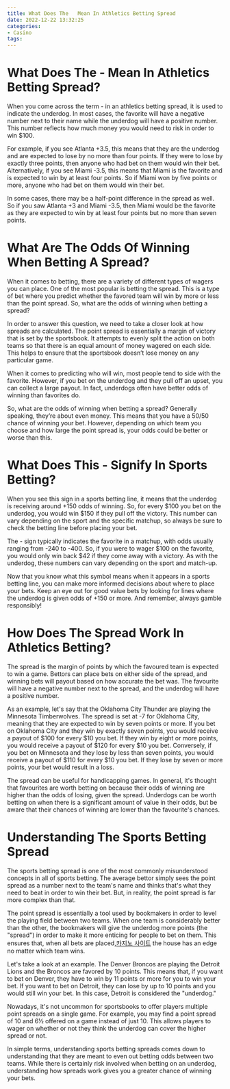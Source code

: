 ```yaml
---
title: What Does The   Mean In Athletics Betting Spread
date: 2022-12-22 13:32:25
categories:
- Casino
tags:
---
```



#  What Does The - Mean In Athletics Betting Spread?

When you come across the term - in an athletics betting spread, it is used to indicate the underdog. In most cases, the favorite will have a negative number next to their name while the underdog will have a positive number. This number reflects how much money you would need to risk in order to win $100.

For example, if you see Atlanta +3.5, this means that they are the underdog and are expected to lose by no more than four points. If they were to lose by exactly three points, then anyone who had bet on them would win their bet. Alternatively, if you see Miami -3.5, this means that Miami is the favorite and is expected to win by at least four points. So if Miami won by five points or more, anyone who had bet on them would win their bet.

In some cases, there may be a half-point difference in the spread as well. So if you saw Atlanta +3 and Miami -3.5, then Miami would be the favorite as they are expected to win by at least four points but no more than seven points.

#  What Are The Odds Of Winning When Betting A Spread?

When it comes to betting, there are a variety of different types of wagers you can place. One of the most popular is betting the spread. This is a type of bet where you predict whether the favored team will win by more or less than the point spread. So, what are the odds of winning when betting a spread?

In order to answer this question, we need to take a closer look at how spreads are calculated. The point spread is essentially a margin of victory that is set by the sportsbook. It attempts to evenly split the action on both teams so that there is an equal amount of money wagered on each side. This helps to ensure that the sportsbook doesn’t lose money on any particular game.

When it comes to predicting who will win, most people tend to side with the favorite. However, if you bet on the underdog and they pull off an upset, you can collect a large payout. In fact, underdogs often have better odds of winning than favorites do.

So, what are the odds of winning when betting a spread? Generally speaking, they’re about even money. This means that you have a 50/50 chance of winning your bet. However, depending on which team you choose and how large the point spread is, your odds could be better or worse than this.

#  What Does This - Signify In Sports Betting?

When you see this sign in a sports betting line, it means that the underdog is receiving around +150 odds of winning. So, for every $100 you bet on the underdog, you would win $150 if they pull off the victory. This number can vary depending on the sport and the specific matchup, so always be sure to check the betting line before placing your bet.

The - sign typically indicates the favorite in a matchup, with odds usually ranging from -240 to -400. So, if you were to wager $100 on the favorite, you would only win back $42 if they come away with a victory. As with the underdog, these numbers can vary depending on the sport and match-up.

Now that you know what this symbol means when it appears in a sports betting line, you can make more informed decisions about where to place your bets. Keep an eye out for good value bets by looking for lines where the underdog is given odds of +150 or more. And remember, always gamble responsibly!

#  How Does The Spread Work In Athletics Betting?

The spread is the margin of points by which the favoured team is expected to win a game. Bettors can place bets on either side of the spread, and winning bets will payout based on how accurate the bet was. The favourite will have a negative number next to the spread, and the underdog will have a positive number.

As an example, let's say that the Oklahoma City Thunder are playing the Minnesota Timberwolves. The spread is set at -7 for Oklahoma City, meaning that they are expected to win by seven points or more. If you bet on Oklahoma City and they win by exactly seven points, you would receive a payout of $100 for every $10 you bet. If they win by eight or more points, you would receive a payout of $120 for every $10 you bet. Conversely, if you bet on Minnesota and they lose by less than seven points, you would receive a payout of $110 for every $10 you bet. If they lose by seven or more points, your bet would result in a loss.

The spread can be useful for handicapping games. In general, it's thought that favourites are worth betting on because their odds of winning are higher than the odds of losing, given the spread. Underdogs can be worth betting on when there is a significant amount of value in their odds, but be aware that their chances of winning are lower than the favourite's chances.

#  Understanding The Sports Betting Spread

The sports betting spread is one of the most commonly misunderstood concepts in all of sports betting. The average bettor simply sees the point spread as a number next to the team's name and thinks that's what they need to beat in order to win their bet. But, in reality, the point spread is far more complex than that.

The point spread is essentially a tool used by bookmakers in order to level the playing field between two teams. When one team is considerably better than the other, the bookmakers will give the underdog more points (the "spread") in order to make it more enticing for people to bet on them. This ensures that, when all bets are placed,[카지노 사이트](https://choegocasino.com/) the house has an edge no matter which team wins.

Let's take a look at an example. The Denver Broncos are playing the Detroit Lions and the Broncos are favored by 10 points. This means that, if you want to bet on Denver, they have to win by 11 points or more for you to win your bet. If you want to bet on Detroit, they can lose by up to 10 points and you would still win your bet. In this case, Detroit is considered the "underdog."

Nowadays, it's not uncommon for sportsbooks to offer players multiple point spreads on a single game. For example, you may find a point spread of 10 and 6½ offered on a game instead of just 10. This allows players to wager on whether or not they think the underdog can cover the higher spread or not.

In simple terms, understanding sports betting spreads comes down to understanding that they are meant to even out betting odds between two teams. While there is certainly risk involved when betting on an underdog, understanding how spreads work gives you a greater chance of winning your bets.